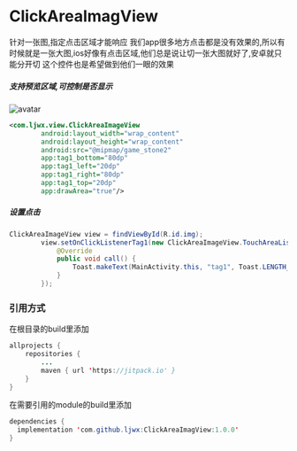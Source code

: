 # ClickAreaImagView

针对一张图,指定点击区域才能响应
我们app很多地方点击都是没有效果的,所以有时候就是一张大图,ios好像有点击区域,他们总是说让切一张大图就好了,安卓就只能分开切
这个控件也是希望做到他们一眼的效果
##### 支持预览区域,可控制是否显示
![avatar](https://github.com/ljwx/Image/blob/master/ClickAreaImageView.png)
```xml
<com.ljwx.view.ClickAreaImageView
        android:layout_width="wrap_content"
        android:layout_height="wrap_content"
        android:src="@mipmap/game_stone2"
        app:tag1_bottom="80dp"
        app:tag1_left="20dp"
        app:tag1_right="80dp"
        app:tag1_top="20dp"
        app:drawArea="true"/>
```
##### 设置点击
```java
ClickAreaImageView view = findViewById(R.id.img);
        view.setOnClickListenerTag1(new ClickAreaImageView.TouchAreaListener() {
            @Override
            public void call() {
                Toast.makeText(MainActivity.this, "tag1", Toast.LENGTH_SHORT).show();
            }
        });
 ```
### 引用方式
在根目录的build里添加
```java
allprojects {
	repositories {
		...
		maven { url 'https://jitpack.io' }
	}
}
  ```
  在需要引用的module的build里添加
  ```java
 dependencies {
	implementation 'com.github.ljwx:ClickAreaImagView:1.0.0'
}
  ```
